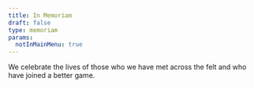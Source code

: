 ```yaml
---
title: In Memoriam
draft: false
type: memoriam
params:
  notInMainMenu: true
---
```


We celebrate the lives of those who we have met across the felt
and who have joined a better game.
